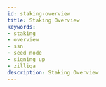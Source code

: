 ```yaml
---
id: staking-overview
title: Staking Overview
keywords: 
- staking
- overview
- ssn
- seed node
- signing up
- zilliqa	
description: Staking Overview
---
```

